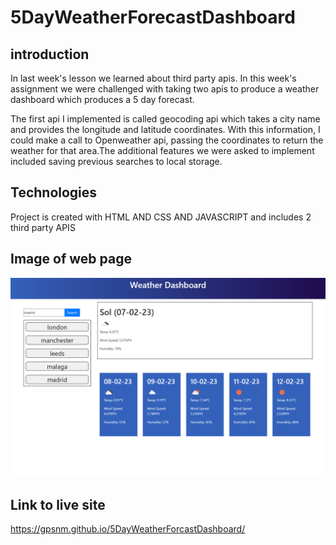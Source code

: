 # 5DayWeatherForecastDashboard

## introduction
 In last week's lesson we  learned about third party apis. In this week's assignment we were challenged with taking two apis to produce a weather dashboard which produces a 5 day forecast.

The first api I implemented is called geocoding api which takes a city name and provides the longitude and latitude coordinates. With this information, I could make a call to Openweather api, passing the coordinates to return the weather for that area.The additional features we were asked to implement included saving previous searches to local storage. 
## Technologies
Project is created with HTML AND CSS AND JAVASCRIPT and includes 2 third party APIS

## Image of web page
<img src="./assets/images/127.0.0.1_5500__.png" alt="" />

## Link to live site

https://gpsnm.github.io/5DayWeatherForcastDashboard/


